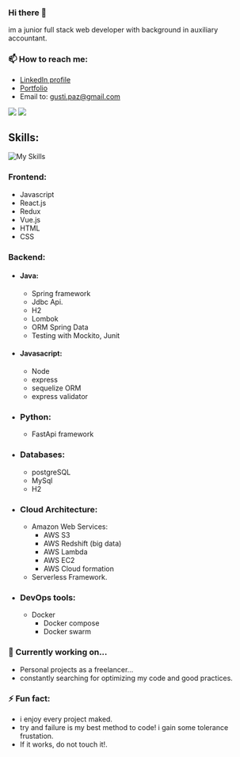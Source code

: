 ### Hi there 👋

im a junior full stack web developer with background in auxiliary accountant.

### 📫 How to reach me:
* [LinkedIn profile](https://www.linkedin.com/in/gustavo-rodolfo-paz-767951118/)
* [Portfolio](https://guspaz0.github.io/portfolio2024/)
* Email to: gusti.paz@gmail.com
  
<span align="center">
  <img src="https://github-readme-stats.vercel.app/api?username=guspaz0&show_icons=true&theme=radical"/>
  <img src="https://github-readme-stats.vercel.app/api/top-langs/?username=guspaz0&size_weight=0.5&count_weight=0.5&hide=dockerfile,ejs,css,scss,html,handlebars,procfile&layout=compact&langs_count=6&theme=dracula"/>
</span>

## Skills:

![My Skills](https://skillicons.dev/icons?i=js,ts,html,css,react,vue,vite,nodejs,express,nestjs,redux,docker,linux,electron,git,github,java,spring,kotlin,jest,mongodb,mysql,postgres,sqlite,aws,azure,vercel,npm,postman&theme=light)

### Frontend:
- Javascript
- React.js 
- Redux
- Vue.js
- HTML 
- CSS

### Backend:
- #### Java:
  - Spring framework
  - Jdbc Api.
  - H2
  - Lombok
  - ORM Spring Data
  - Testing with Mockito, Junit
- #### Javasacript:
  - Node
  - express
  - sequelize ORM
  - express validator
- ### Python:
  - FastApi framework 

- ### Databases:
  - postgreSQL
  - MySql
  - H2
- ### Cloud Architecture:
  - Amazon Web Services:
    - AWS S3
    - AWS Redshift (big data)
    - AWS Lambda
    - AWS EC2
    - AWS Cloud formation
  - Serverless Framework.
- ### DevOps tools:
  - Docker
    - Docker compose
    - Docker swarm

### 🔭 Currently working on...
* Personal projects as a freelancer...
* constantly searching for optimizing my code and good practices.


### ⚡ Fun fact:
* i enjoy every project maked.
* try and failure is my best method to code! i gain some tolerance frustation.
* If it works, do not touch it!.
    
<!--
**guspaz0/guspaz0** is a ✨ _special_ ✨ repository because its `README.md` (this file) appears on your GitHub profile.

Here are some ideas to get you started:

- 🔭 I’m currently working on ...
- 🌱 I’m currently learning ...
- 👯 I’m looking to collaborate on ...
- 🤔 I’m looking for help with ...
- 💬 Ask me about ...
- 📫 How to reach me: ...
- 😄 Pronouns: ...
- ⚡ Fun fact: ...
-->
